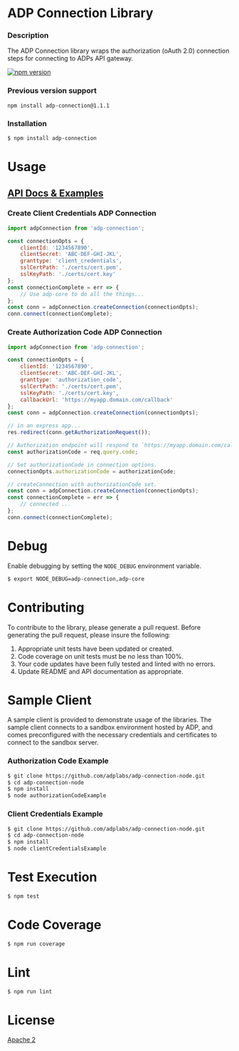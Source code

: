 # ADP Connection Library

### Description
The ADP Connection library wraps the authorization (oAuth 2.0) connection steps for connecting to ADPs API gateway.

[![npm version](https://badge.fury.io/js/adp-connection.svg)](https://badge.fury.io/js/adp-connection)

### Previous version support
`npm install adp-connection@1.1.1`

### Installation
```sh
$ npm install adp-connection
```

# Usage 
## [API Docs & Examples](docs)

### Create Client Credentials ADP Connection
```js
import adpConnection from 'adp-connection';

const connectionOpts = {
    clientId: '1234567890',
    clientSecret: 'ABC-DEF-GHI-JKL',
    granttype: 'client_credentials',
    sslCertPath: './certs/cert.pem',
    sslKeyPath: './certs/cert.key'
};
const connectionComplete = err => {
    // Use adp-core to do all the things...
};
const conn = adpConnection.createConnection(connectionOpts);
conn.connect(connectionComplete);
```

### Create Authorization Code ADP Connection

```js
import adpConnection from 'adp-connection';

const connectionOpts = {
    clientId: '1234567890',
    clientSecret: 'ABC-DEF-GHI-JKL',
    granttype: 'authorization_code',
    sslCertPath: './certs/cert.pem',
    sslKeyPath: './certs/cert.key',
    callbackUrl: 'https://myapp.domain.com/callback'
};
const conn = adpConnection.createConnection(connectionOpts);

// in an express app...
res.redirect(conn.getAuthorizationRequest());

// Authorization endpoint will respond to `https://myapp.domain.com/callback` with `code` query parameter
const authorizationCode = req.query.code;

// Set authorizationCode in connection options. 
connectionOpts.authorizationCode = authorizationCode;

// createConnection with authorizationCode set.
const conn = adpConnection.createConnection(connectionOpts);
const connectionComplete = err => {
    // connected ...
};
conn.connect(connectionComplete);
```

# Debug
Enable debugging by setting the `NODE_DEBUG` environment variable.

```sh
$ export NODE_DEBUG=adp-connection,adp-core
```

# Contributing
To contribute to the library, please generate a pull request. Before generating the pull request, please insure the following:
1. Appropriate unit tests have been updated or created.
2. Code coverage on unit tests must be no less than 100%.
3. Your code updates have been fully tested and linted with no errors. 
4. Update README and API documentation as appropriate.

# Sample Client
A sample client is provided to demonstrate usage of the libraries. The sample client connects to a sandbox environment hosted by ADP, and comes preconfigured with the necessary credentials and certificates to connect to the sandbox server.

### Authorization Code Example
```sh
$ git clone https://github.com/adplabs/adp-connection-node.git
$ cd adp-connection-node
$ npm install
$ node authorizationCodeExample
```
### Client Credentials Example
```sh
$ git clone https://github.com/adplabs/adp-connection-node.git
$ cd adp-connection-node
$ npm install
$ node clientCredentialsExample
```

# Test Execution
```sh
$ npm test
```

# Code Coverage
```sh
$ npm run coverage
```

# Lint
```sh
$ npm run lint
```

# License 
[Apache 2](http://www.apache.org/licenses/LICENSE-2.0)
